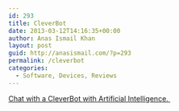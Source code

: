 ```yaml
---
id: 293
title: CleverBot
date: 2013-03-12T14:16:35+00:00
author: Anas Ismail Khan
layout: post
guid: http://anasismail.com/?p=293
permalink: /cleverbot
categories:
  - Software, Devices, Reviews
---
```

[Chat with a CleverBot with Artificial Intelligence. ](http://cleverbot.com)